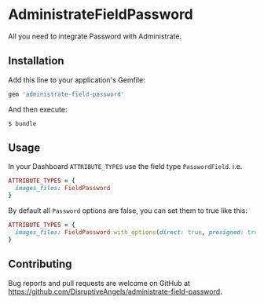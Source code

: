 # AdministrateFieldPassword

All you need to integrate Password with Administrate.

## Installation

Add this line to your application's Gemfile:

```ruby
gem 'administrate-field-password'
```

And then execute:
```
$ bundle
```

## Usage

In your Dashboard `ATTRIBUTE_TYPES` use the field type `PasswordField`. i.e.
```ruby
ATTRIBUTE_TYPES = {
  images_files: FieldPassword
}
```

By default all `Password` options are false, you can set them to true like this:
```ruby
ATTRIBUTE_TYPES = {
  images_files: FieldPassword.with_options(direct: true, presigned: true, multiple: true)
}
```

## Contributing

Bug reports and pull requests are welcome on GitHub at https://github.com/DisruptiveAngels/administrate-field-password.

